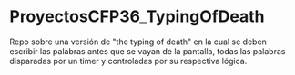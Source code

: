# ProyectosCFP36_TypingOfDeath
Repo sobre una versión de "the typing of death" en la cual se deben escribir las palabras antes que se vayan de la pantalla, todas las palabras disparadas por un timer y controladas por su respectiva lógica.
